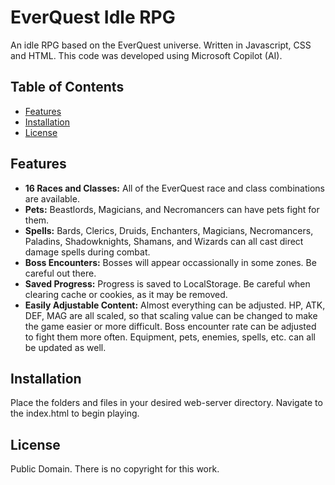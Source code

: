 # EverQuest Idle RPG

An idle RPG based on the EverQuest universe. Written in Javascript, CSS and HTML. This code was developed using Microsoft Copilot (AI).

## Table of Contents

- [Features](#features)
- [Installation](#installation)
- [License](#license)

## Features

- **16 Races and Classes:** All of the EverQuest race and class combinations are available.
- **Pets:** Beastlords, Magicians, and Necromancers can have pets fight for them.
- **Spells:** Bards, Clerics, Druids, Enchanters, Magicians, Necromancers, Paladins, Shadowknights, Shamans, and Wizards can all cast direct damage spells during combat.
- **Boss Encounters:** Bosses will appear occassionally in some zones. Be careful out there.
- **Saved Progress:** Progress is saved to LocalStorage. Be careful when clearing cache or cookies, as it may be removed.
- **Easily Adjustable Content:** Almost everything can be adjusted. HP, ATK, DEF, MAG are all scaled, so that scaling value can be changed to make the game easier or more difficult. Boss encounter rate can be adjusted to fight them more often. Equipment, pets, enemies, spells, etc. can all be updated as well.

## Installation

Place the folders and files in your desired web-server directory. Navigate to the index.html to begin playing.

## License

Public Domain. There is no copyright for this work.
